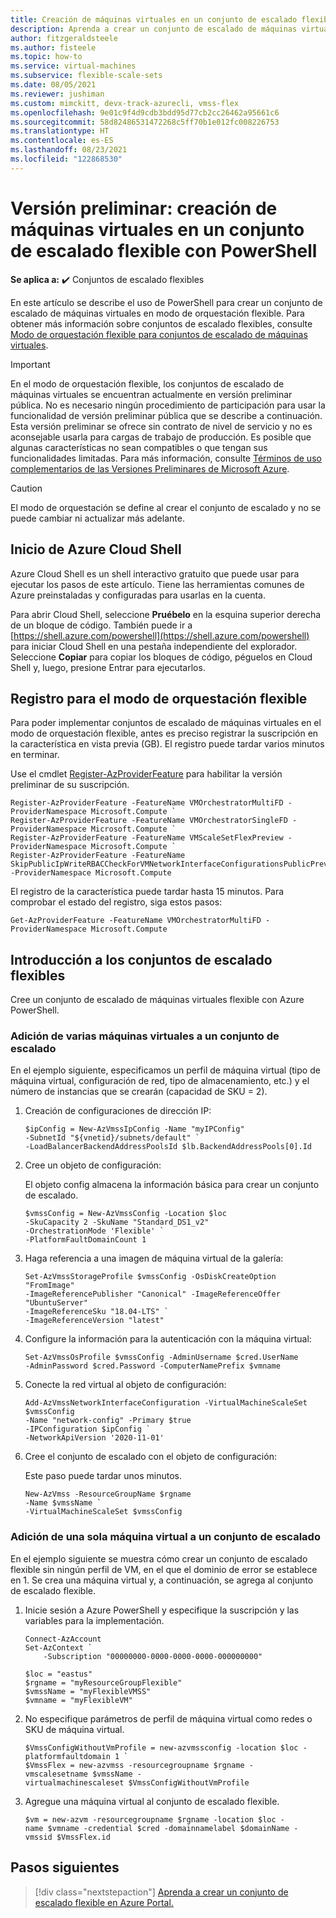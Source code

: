 ```yaml
---
title: Creación de máquinas virtuales en un conjunto de escalado flexible con Azure PowerShell
description: Aprenda a crear un conjunto de escalado de máquinas virtuales en modo de orquestación flexible mediante PowerShell.
author: fitzgeraldsteele
ms.author: fisteele
ms.topic: how-to
ms.service: virtual-machines
ms.subservice: flexible-scale-sets
ms.date: 08/05/2021
ms.reviewer: jushiman
ms.custom: mimckitt, devx-track-azurecli, vmss-flex
ms.openlocfilehash: 9e01c9f4d9cdb3bdd95d77cb2cc26462a95661c6
ms.sourcegitcommit: 58d82486531472268c5ff70b1e012fc008226753
ms.translationtype: HT
ms.contentlocale: es-ES
ms.lasthandoff: 08/23/2021
ms.locfileid: "122868530"
---
```

# <a name="preview-create-virtual-machines-in-a-flexible-scale-set-using-powershell"></a>Versión preliminar: creación de máquinas virtuales en un conjunto de escalado flexible con PowerShell

**Se aplica a:** :heavy_check_mark: Conjuntos de escalado flexibles


En este artículo se describe el uso de PowerShell para crear un conjunto de escalado de máquinas virtuales en modo de orquestación flexible. Para obtener más información sobre conjuntos de escalado flexibles, consulte [Modo de orquestación flexible para conjuntos de escalado de máquinas virtuales](flexible-virtual-machine-scale-sets.md). 


> [!IMPORTANT]
> En el modo de orquestación flexible, los conjuntos de escalado de máquinas virtuales se encuentran actualmente en versión preliminar pública. No es necesario ningún procedimiento de participación para usar la funcionalidad de versión preliminar pública que se describe a continuación.
> Esta versión preliminar se ofrece sin contrato de nivel de servicio y no es aconsejable usarla para cargas de trabajo de producción. Es posible que algunas características no sean compatibles o que tengan sus funcionalidades limitadas.
> Para más información, consulte [Términos de uso complementarios de las Versiones Preliminares de Microsoft Azure](https://azure.microsoft.com/support/legal/preview-supplemental-terms/).


> [!CAUTION]
> El modo de orquestación se define al crear el conjunto de escalado y no se puede cambiar ni actualizar más adelante.


## <a name="launch-azure-cloud-shell"></a>Inicio de Azure Cloud Shell

Azure Cloud Shell es un shell interactivo gratuito que puede usar para ejecutar los pasos de este artículo. Tiene las herramientas comunes de Azure preinstaladas y configuradas para usarlas en la cuenta. 

Para abrir Cloud Shell, seleccione **Pruébelo** en la esquina superior derecha de un bloque de código. También puede ir a [https://shell.azure.com/powershell](https://shell.azure.com/powershell) para iniciar Cloud Shell en una pestaña independiente del explorador. Seleccione **Copiar** para copiar los bloques de código, péguelos en Cloud Shell y, luego, presione Entrar para ejecutarlos.


## <a name="register-for-flexible-orchestration-mode"></a>Registro para el modo de orquestación flexible

Para poder implementar conjuntos de escalado de máquinas virtuales en el modo de orquestación flexible, antes es preciso registrar la suscripción en la característica en vista previa (GB). El registro puede tardar varios minutos en terminar.

Use el cmdlet [Register-AzProviderFeature](/powershell/module/az.resources/register-azproviderfeature) para habilitar la versión preliminar de su suscripción.

```azurepowershell-interactive
Register-AzProviderFeature -FeatureName VMOrchestratorMultiFD -ProviderNamespace Microsoft.Compute `
Register-AzProviderFeature -FeatureName VMOrchestratorSingleFD -ProviderNamespace Microsoft.Compute `
Register-AzProviderFeature -FeatureName VMScaleSetFlexPreview -ProviderNamespace Microsoft.Compute `
Register-AzProviderFeature -FeatureName SkipPublicIpWriteRBACCheckForVMNetworkInterfaceConfigurationsPublicPreview -ProviderNamespace Microsoft.Compute
```

El registro de la característica puede tardar hasta 15 minutos. Para comprobar el estado del registro, siga estos pasos:

```azurepowershell-interactive
Get-AzProviderFeature -FeatureName VMOrchestratorMultiFD -ProviderNamespace Microsoft.Compute
```


## <a name="get-started-with-flexible-scale-sets"></a>Introducción a los conjuntos de escalado flexibles

Cree un conjunto de escalado de máquinas virtuales flexible con Azure PowerShell.

### <a name="add-multiple-vms-to-a-scale-set"></a>Adición de varias máquinas virtuales a un conjunto de escalado 

En el ejemplo siguiente, especificamos un perfil de máquina virtual (tipo de máquina virtual, configuración de red, tipo de almacenamiento, etc.) y el número de instancias que se crearán (capacidad de SKU = 2). 

1. Creación de configuraciones de dirección IP:

    ```azurepowershell-interactive
    $ipConfig = New-AzVmssIpConfig -Name "myIPConfig"
    -SubnetId "${vnetid}/subnets/default" `
    -LoadBalancerBackendAddressPoolsId $lb.BackendAddressPools[0].Id
    ```

1. Cree un objeto de configuración:

    El objeto config almacena la información básica para crear un conjunto de escalado.

    ```azurepowershell-interactive
    $vmssConfig = New-AzVmssConfig -Location $loc
    -SkuCapacity 2 -SkuName "Standard_DS1_v2"
    -OrchestrationMode 'Flexible' `
    -PlatformFaultDomainCount 1
    ```

1. Haga referencia a una imagen de máquina virtual de la galería:

    ```azurepowershell-interactive
    Set-AzVmssStorageProfile $vmssConfig -OsDiskCreateOption "FromImage"
    -ImageReferencePublisher "Canonical" -ImageReferenceOffer "UbuntuServer"
    -ImageReferenceSku "18.04-LTS" `
    -ImageReferenceVersion "latest"
    ```

1. Configure la información para la autenticación con la máquina virtual:

    ```azurepowershell-interactive
    Set-AzVmssOsProfile $vmssConfig -AdminUsername $cred.UserName
    -AdminPassword $cred.Password -ComputerNamePrefix $vmname
    ```

1. Conecte la red virtual al objeto de configuración:

    ```azurepowershell-interactive
    Add-AzVmssNetworkInterfaceConfiguration -VirtualMachineScaleSet $vmssConfig
    -Name "network-config" -Primary $true
    -IPConfiguration $ipConfig `
    -NetworkApiVersion '2020-11-01'
    ```

1. Cree el conjunto de escalado con el objeto de configuración:

    Este paso puede tardar unos minutos. 

    ```azurepowershell-interactive
    New-AzVmss -ResourceGroupName $rgname
    -Name $vmssName `
    -VirtualMachineScaleSet $vmssConfig
    ```

### <a name="add-a-single-vm-to-a-scale-set"></a>Adición de una sola máquina virtual a un conjunto de escalado

En el ejemplo siguiente se muestra cómo crear un conjunto de escalado flexible sin ningún perfil de VM, en el que el dominio de error se establece en 1. Se crea una máquina virtual y, a continuación, se agrega al conjunto de escalado flexible.

1. Inicie sesión a Azure PowerShell y especifique la suscripción y las variables para la implementación. 

    ```azurepowershell-interactive
    Connect-AzAccount
    Set-AzContext `
        -Subscription "00000000-0000-0000-0000-000000000" 
    
    $loc = "eastus" 
    $rgname = "myResourceGroupFlexible" 
    $vmssName = "myFlexibleVMSS" 
    $vmname = "myFlexibleVM"
    ```

1. No especifique parámetros de perfil de máquina virtual como redes o SKU de máquina virtual.

    ```azurepowershell-interactive
    $VmssConfigWithoutVmProfile = new-azvmssconfig -location $loc -platformfaultdomain 1 `
    $VmssFlex = new-azvmss -resourcegroupname $rgname -vmscalesetname $vmssName -virtualmachinescaleset $VmssConfigWithoutVmProfile 
    ```
 
1. Agregue una máquina virtual al conjunto de escalado flexible.

    ```azurepowershell-interactive
    $vm = new-azvm -resourcegroupname $rgname -location $loc -name $vmname -credential $cred -domainnamelabel $domainName -vmssid $VmssFlex.id 
    ```


## <a name="next-steps"></a>Pasos siguientes
> [!div class="nextstepaction"]
> [Aprenda a crear un conjunto de escalado flexible en Azure Portal.](flexible-virtual-machine-scale-sets-portal.md)
